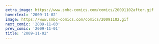 ```yaml
---
extra_image: https://www.smbc-comics.com/comics/20091102after.gif
hovertext: '2009-11-02'
image: https://www.smbc-comics.com/comics/20091102.gif
next_comic: '2009-11-03'
prev_comic: '2009-11-01'
title: '2009-11-02'
---
```


